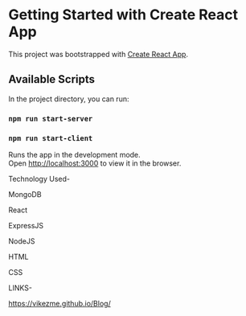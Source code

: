 # Getting Started with Create React App

This project was bootstrapped with [Create React App](https://github.com/facebook/create-react-app).

## Available Scripts

In the project directory, you can run:

### `npm run start-server`
### `npm run start-client`

Runs the app in the development mode.\
Open [http://localhost:3000](http://localhost:3000) to view it in the browser.

Technology Used-

MongoDB

React

ExpressJS

NodeJS

HTML

CSS


LINKS-

https://vikezme.github.io/Blog/




